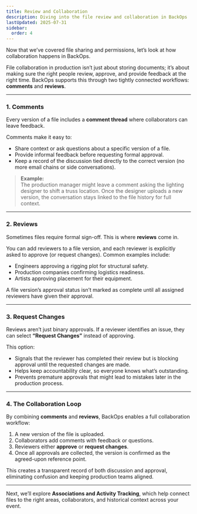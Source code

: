 ```yaml
---
title: Review and Collaboration
description: Diving into the file review and collaboration in BackOps
lastUpdated: 2025-07-31
sidebar:
  order: 4
---
```


Now that we’ve covered file sharing and permissions, let’s look at how collaboration happens in BackOps.

File collaboration in production isn’t just about storing documents; it’s about making sure the right people review, approve, and provide feedback at the right time. BackOps supports this through two tightly connected workflows: **comments** and **reviews**.

---

### 1. Comments

Every version of a file includes a **comment thread** where collaborators can leave feedback.

Comments make it easy to:

- Share context or ask questions about a specific version of a file.
- Provide informal feedback before requesting formal approval.
- Keep a record of the discussion tied directly to the correct version (no more email chains or side conversations).

> **Example:**  
> The production manager might leave a comment asking the lighting designer to shift a truss location. Once the designer uploads a new version, the conversation stays linked to the file history for full context.

---

### 2. Reviews

Sometimes files require formal sign-off. This is where **reviews** come in.

You can add reviewers to a file version, and each reviewer is explicitly asked to approve (or request changes). Common examples include:

- Engineers approving a rigging plot for structural safety.
- Production companies confirming logistics readiness.
- Artists approving placement for their equipment.

A file version’s approval status isn’t marked as complete until all assigned reviewers have given their approval.

---

### 3. Request Changes

Reviews aren’t just binary approvals. If a reviewer identifies an issue, they can select **“Request Changes”** instead of approving.

This option:

- Signals that the reviewer has completed their review but is blocking approval until the requested changes are made.
- Helps keep accountability clear, so everyone knows what’s outstanding.
- Prevents premature approvals that might lead to mistakes later in the production process.

---

### 4. The Collaboration Loop

By combining **comments** and **reviews**, BackOps enables a full collaboration workflow:

1. A new version of the file is uploaded.
2. Collaborators add comments with feedback or questions.
3. Reviewers either **approve** or **request changes**.
4. Once all approvals are collected, the version is confirmed as the agreed-upon reference point.

This creates a transparent record of both discussion and approval, eliminating confusion and keeping production teams aligned.

---

Next, we’ll explore **Associations and Activity Tracking**, which help connect files to the right areas, collaborators, and historical context across your event.
